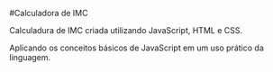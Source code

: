 #Calculadora de IMC

Calculadura de IMC criada utilizando JavaScript, HTML e CSS.

Aplicando os conceitos básicos de JavaScript em um uso prático da linguagem.
